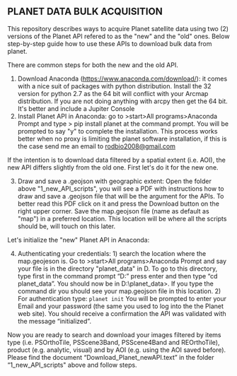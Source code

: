 ## PLANET DATA BULK ACQUISITION

This repository describes ways to acquire Planet satellite data using two (2) versions of the Planet API refered to as the "new" and the "old" ones. Below step-by-step guide how to use these APIs to download bulk data from planet.

There are common steps for both the new and the old API.

1.	Download Anaconda (https://www.anaconda.com/download/): it comes with a nice suit of packages with python distribution. Install the 32 version for python 2.7 as the 64 bit will conflict with your Arcmap distribution. If you are not doing anything with arcpy then get the 64 bit. It's better and include a Jupiter Console
2.	Install Planet API in Anaconda: go to >start>All programs>Anaconda Prompt and type > pip install planet at the command prompt. You will be prompted to say "y" to complete the installation. This process works better when no proxy is limiting the planet software installation, if this is the case send me an email to rodbio2008@gmail.com

If the intention is to download data filtered by a spatial extent (i.e. AOI), the new API differs slightly from the old one. First let's do it for the new one.

3.	Draw and save a .geojson with geographic extent: Open the folder above "1_new_API_scripts", you will see a PDF with instructions how to draw and save a .geojson file that will be the argument for the APIs. To better read this PDF click on it and press the Download button on the right upper corner. Save the map.geojson file (name as default as "map") in a preferred location. This location will be where all the scripts should be, will touch on this later.

Let's initialize the "new" Planet API in Anaconda:

4.	Authenticating your credentials: 1) search the location where the map.geojeson is. Go to >start>All programs>Anaconda Prompt and say your file is in the directory "planet_data" in D. To go to this directory, type first in the command prompt “D:” press enter and then type “cd planet_data”. You should now be in D:\planet_data>. If you type the command dir you should see your map.geojson file in this location. 
    2) For authentication type:
`planet init`
      You will be prompted to enter your Email and your password (the same you used to log into the the Planet web site). You should receive a confirmation the API was validated with the message “initialized”.

Now you are ready to search and download your images filtered by items type (i.e. PSOrthoTile, PSScene3Band, PSScene4Band and REOrthoTile), product (e.g. analytic, visual) and by AOI (e.g. using the AOI saved before). Please find the document “Download_Planet_newAPI.text” in the folder “1_new_API_scripts" above and follow steps. 
